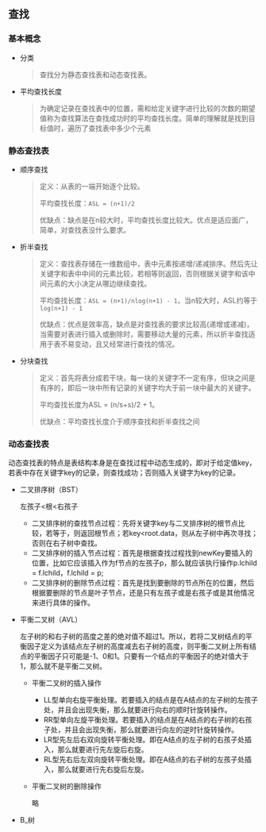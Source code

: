 ## 查找

### 基本概念

- 分类

  > 查找分为静态查找表和动态查找表。

- 平均查找长度

  > 为确定记录在查找表中的位置，需和给定关键字进行比较的次数的期望值称为查找算法在查找成功时的平均查找长度。简单的理解就是找到目标值时，遍历了查找表中多少个元素

### 静态查找表

- 顺序查找

  > 定义：从表的一端开始逐个比较。
  >
  > 平均查找长度：`ASL = (n+1)/2`
  >
  > 优缺点：缺点是在n较大时，平均查找长度比较大。优点是适应面广，简单，对查找表没什么要求。

- 折半查找

  > 定义：查找表存储在一维数组中，表中元素按递增/递减排序。然后先让关键字和表中中间的元素比较，若相等则返回，否则根据关键字和该中间元素的大小决定从哪边继续查找。
  >
  > 平均查找长度：`ASL = (n+1)/nlog(n+1) - 1`，当n较大时，ASL约等于`log(n+1) - 1`
  >
  > 优缺点：优点是效率高，缺点是对查找表的要求比较高(递增或递减)，当需要对表进行插入或删除时，需要移动大量的元素，所以折半查找适用于表不易变动，且又经常进行查找的情况。

- 分块查找

  >定义：首先将表分成若干块，每一块的关键字不一定有序，但块之间是有序的，即后一块中所有记录的关键字均大于前一块中最大的关键字。
  >
  >平均查找长度为ASL = (n/s+s)/2 + 1。
  >
  >优缺点：平均查找长度介于顺序查找和折半查找之间

### 动态查找表

动态查找表的特点是表结构本身是在查找过程中动态生成的，即对于给定值key，若表中存在关键字key的记录，则查找成功；否则插入关键字为key的记录。

- 二叉排序树（BST）

  左孩子<根<右孩子

  - 二叉排序树的查找节点过程：先将关键字key与二叉排序树的根节点比较，若等于，则返回根节点；若key<root.data，则从左子树中再次寻找；否则在右子树中查找。
  - 二叉排序树的插入节点过程：首先是根据查找过程找到newKey要插入的位置，比如它应该插入作为f节点的左孩子p，那么就应该执行操作p.lchild = f.lchild，f.lchild = p;
  - 二叉排序树的删除节点过程：首先是找到要删除的节点所在的位置，然后根据要删除的节点是叶子节点，还是只有左孩子或是右孩子或是其他情况来进行具体的操作。

- 平衡二叉树（AVL）

  左子树的和右子树的高度之差的绝对值不超过1。所以，若将二叉树结点的平衡因子定义为该结点左子树的高度减去右子树的高度，则平衡二叉树上所有结点的平衡因子只可能是-1、0和1。只要有一个结点的平衡因子的绝对值大于1，那么就不是平衡二叉树。

  - 平衡二叉树的插入操作

    - LL型单向右旋平衡处理。若要插入的结点是在A结点的左子树的左孩子处，并且会出现失衡，那么就要进行向右的顺时针旋转操作。
    - RR型单向左旋平衡处理。若要插入的结点是在A结点的右子树的右孩子处，并且会出现失衡，那么就要进行向左的逆时针旋转操作。
    - LR型先左后右双向旋转平衡处理。即在A结点的左子树的右孩子处插入，那么就要进行先左旋后右旋。
    - RL型先右后左双向旋转平衡处理。即在A结点的右子树的左孩子处插入，那么就要进行先右旋后左旋。

  - 平衡二叉树的删除操作

    略

- B_树

  